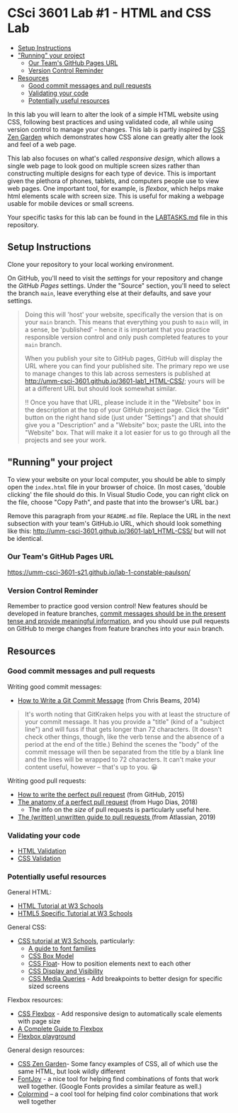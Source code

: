 # CSci 3601 Lab #1 - HTML and CSS Lab <!-- omit in toc -->

* [Setup Instructions](#setup-instructions)
* ["Running" your project](#running-your-project)
  * [Our Team's GitHub Pages URL](#our-teams-github-pages-url)
  * [Version Control Reminder](#version-control-reminder)
* [Resources](#resources)
  * [Good commit messages and pull requests](#good-commit-messages-and-pull-requests)
  * [Validating your code](#validating-your-code)
  * [Potentially useful resources](#potentially-useful-resources)

In this lab you will learn to alter the look of a simple HTML website using CSS,
following best practices and using validated code, all while using version control
to manage your changes. This lab is partly inspired by
[CSS Zen Garden](http://www.csszengarden.com/) which demonstrates
how CSS alone can greatly alter the
look and feel of a web page.

This lab also focuses on what's called _responsive design_, which allows
a single web page to look good on multiple screen sizes rather than
constructing multiple designs for each type of device. This is important
given the plethora of phones, tablets, and computers people use to
view web pages. One important tool, for example, is _flexbox_, which
helps make html elements scale
with screen size. This is useful for making a webpage usable for mobile devices
or small screens.

Your specific tasks for this lab can be found in the [LABTASKS.md](LABTASKS.md)
file in this repository.

## Setup Instructions

Clone your repository to your local working environment.

On GitHub, you'll need to visit the *settings* for your repository and change
the *GitHub Pages* settings. Under the "Source" section, you'll need to select
the branch `main`, leave everything else at their defaults, and save your settings.

> Doing this will 'host' your website, specifically the version that is on
> your `main` branch. This means that everything you push to `main`
> will, in a sense, be 'published' - hence it is important that you practice
> responsible version control and only push completed features to your `main`
> branch.
>
> When you publish your site to GitHub pages, GitHub will display the URL
> where you can find your published site. The primary repo we use to manage
> changes to this lab across semesters is published
> at <http://umm-csci-3601.github.io/3601-lab1_HTML-CSS/>;
> yours will be at a different URL but should look somewhat similar.
>
> :bangbang: Once you have that URL, please include it in the "Website" box in the
> description at the top of your GitHub project page. Click the "Edit" button on the
> right hand side (just under "Settings") and that should give you a "Description" and
> a "Website" box; paste the URL into the "Website" box. That will make it a lot easier
> for us to go through all the projects and see your work.

## "Running" your project

To view your website on your local computer,
you should be able to simply open the `index.html` file in your
browser of choice. (In most cases, 'double clicking' the file should do this. In Visual Studio Code,
you can right click on the file, choose "Copy Path", and paste that into the browser's URL bar.)

Remove this paragraph from your `README.md` file. Replace the URL in the next subsection with your
team's GitHub.io URL, which should look something like
this: <http://umm-csci-3601.github.io/3601-lab1_HTML-CSS/> but will not be identical.

### Our Team's GitHub Pages URL

https://umm-csci-3601-s21.github.io/lab-1-constable-paulson/

### Version Control Reminder

Remember to practice good version control! New features should be developed in
feature branches, [commit messages should be in the present tense and provide
meaningful information](http://chris.beams.io/posts/git-commit/),
and you should use pull requests on GitHub to merge
changes from feature branches into your `main` branch.

## Resources

### Good commit messages and pull requests

Writing good commit messages:

- [How to Write a Git Commit Message](https://chris.beams.io/posts/git-commit/) (from Chris Beams, 2014)

> It's worth noting that GitKraken helps you with at least the structure of your commit
> message. It has you provide a "title" (kind of a "subject line") and will fuss
> if that gets longer than 72 characters. (It doesn't check other things, though,
> like the verb tense and the absence of a period at the end of the title.) Behind
> the scenes the "body" of the commit message will then be separated from the title
> by a blank line and the lines will be wrapped to 72 characters. It can't make your
> content useful, however – that's up to you. :grinning:

Writing good pull requests:

- [How to write the perfect pull request](https://github.blog/2015-01-21-how-to-write-the-perfect-pull-request/) (from GitHub, 2015)
- [The anatomy of a perfect pull request](https://medium.com/@hugooodias/the-anatomy-of-a-perfect-pull-request-567382bb6067) (from Hugo Dias, 2018)
  - The info on the _size_ of pull requests is particularly useful here.
- [The (written) unwritten guide to pull requests
](https://www.atlassian.com/blog/git/written-unwritten-guide-pull-requests) (from Atlassian, 2019)

### Validating your code

- [HTML Validation](http://validator.w3.org/)
- [CSS Validation](http://jigsaw.w3.org/css-validator/)

### Potentially useful resources

General HTML:

- [HTML Tutorial at W3 Schools](http://www.w3schools.com/html/default.asp)
- [HTML5 Specific Tutorial at W3 Schools](http://www.w3schools.com/html/html5_intro.asp)

General CSS:

- [CSS tutorial at W3 Schools](http://www.w3schools.com/css/default.asp), particularly:
  - [A guide to font families](http://www.w3schools.com/cssref/css_websafe_fonts.asp)
  - [CSS Box Model](http://www.w3schools.com/css/css_boxmodel.asp)
  - [CSS Float](http://www.w3schools.com/css/css_float.asp)- How to position elements next to each other
  - [CSS Display and Visibility](http://www.w3schools.com/css/css_display_visibility.asp)
  - [CSS Media Queries](https://www.w3schools.com/css/css3_mediaqueries.asp) - Add breakpoints to better design for specific sized screens

Flexbox resources:

- [CSS Flexbox](https://www.w3schools.com/css/css3_flexbox.asp) - Add responsive design to automatically scale elements with page size
- [A Complete Guide to Flexbox](https://css-tricks.com/snippets/css/a-guide-to-flexbox/)
- [Flexbox playground](https://demos.scotch.io/visual-guide-to-css3-flexbox-flexbox-playground/demos/)

General design resources:

- [CSS Zen Garden](http://www.csszengarden.com/)- Some fancy examples of CSS, all of which use the same HTML, but look wildly different
- [FontJoy](https://fontjoy.com/) - a nice tool for helping find combinations of fonts that work well together. (Google Fonts provides a similar feature as well.)
- [Colormind](http://colormind.io) – a cool tool for helping find color combinations that work well together
